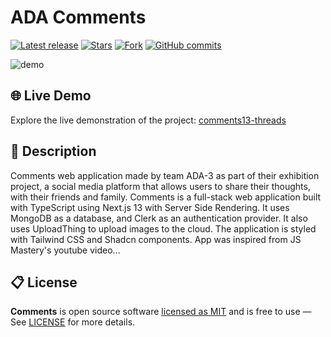 # ADA Comments 

<!-- GitHub badges -->

[![Latest release](https://img.shields.io/github/v/release/ladunjexa/nextjs13-threads?label=Latest%20release&style=social)](https://github.com/ladunjexa/nextjs13-threads/releases/tag/v0.1.0)
[![Stars](https://img.shields.io/github/stars/ladunjexa/nextjs13-threads?style=social)](https://github.com/ladunjexa/nextjs13-threads/stargazers)
[![Fork](https://img.shields.io/github/forks/ladunjexa/nextjs13-threads?style=social)](https://github.com/ladunjexa/nextjs13-threads/forks)
[![GitHub commits](https://img.shields.io/github/commit-activity/t/ladunjexa/nextjs13-threads?style=social&logo=github)](https://github.com/ladunjexa/nextjs13-threads/commits)

![demo](https://i.ibb.co/2dSC0TQ/Thumbnail-1.png)



## 🌐 Live Demo

Explore the live demonstration of the project: [comments13-threads](https://ada-comments.vercel.app/)

## 📝 Description

Comments web application made by team ADA-3 as part of their exhibition project, a social media platform that allows users to share their thoughts, with their friends and family. Comments is a full-stack web application built with TypeScript using Next.js 13 with Server Side Rendering. It uses MongoDB as a database, and Clerk as an authentication provider. It also uses UploadThing to upload images to the cloud. The application is styled with Tailwind CSS and Shadcn components. App was inspired from JS Mastery's youtube video...



## 📋 License

**Comments** is open source software [licensed as MIT](https://opensource.org/license/mit/) and is free to use — See [LICENSE](https://github.com/ladunjexa/nextjs13-threads/blob/main/LICENSE) for more details.
